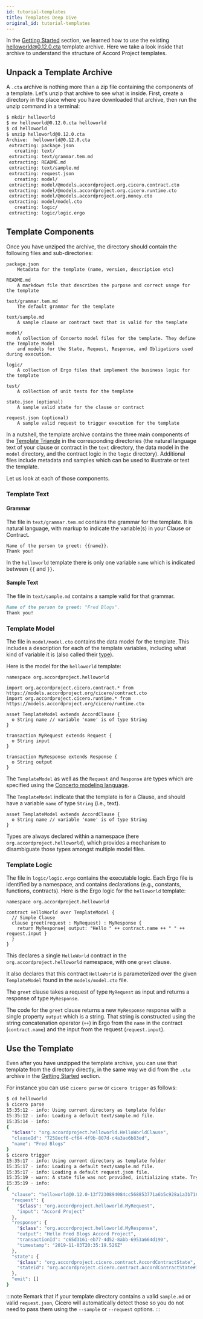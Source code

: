 ```yaml
---
id: tutorial-templates
title: Templates Deep Dive
original_id: tutorial-templates
---
```


In the [Getting Started](started-hello) section, we learned how to use the existing [helloworld@0.12.0.cta](https://templates.accordproject.org/archives/helloworld@0.12.0.cta) template archive. Here we take a look inside that archive to understand the structure of Accord Project templates.

## Unpack a Template Archive

A `.cta` archive is nothing more than a zip file containing the components of a template. Let's unzip that archive to see what is inside. First, create a directory in the place where you have downloaded that archive, then run the unzip command in a terminal:

```bash
$ mkdir helloworld
$ mv helloworld@0.12.0.cta helloworld
$ cd helloworld
$ unzip helloworld@0.12.0.cta
Archive:  helloworld@0.12.0.cta
 extracting: package.json            
   creating: text/
 extracting: text/grammar.tem.md     
 extracting: README.md               
 extracting: text/sample.md          
 extracting: request.json            
   creating: model/
 extracting: model/@models.accordproject.org.cicero.contract.cto  
 extracting: model/@models.accordproject.org.cicero.runtime.cto  
 extracting: model/@models.accordproject.org.money.cto  
 extracting: model/model.cto         
   creating: logic/
 extracting: logic/logic.ergo        
```

## Template Components

Once you have unziped the archive, the directory should contain the following files and sub-directories:

```text
package.json
    Metadata for the template (name, version, description etc)

README.md
    A markdown file that describes the purpose and correct usage for the template

text/grammar.tem.md
    The default grammar for the template

text/sample.md
    A sample clause or contract text that is valid for the template

model/
    A collection of Concerto model files for the template. They define the Template Model
    and models for the State, Request, Response, and Obligations used during execution.

logic/
    A collection of Ergo files that implement the business logic for the template

test/
    A collection of unit tests for the template

state.json (optional)
    A sample valid state for the clause or contract

request.json (optional)
    A sample valid request to trigger execution for the template
```

In a nutshell, the template archive contains the three main components of the [Template Triangle](accordproject-concepts#what-is-a-template) in the corresponding directories (the natural language text of your clause or contract in the `text` directory, the data model in the `model` directory, and the contract logic in the `logic` directory). Additional files include metadata and samples which can be used to illustrate or test the template.

Let us look at each of those components.

### Template Text

#### Grammar

The file in `text/grammar.tem.md` contains the grammar for the template. It is natural language, with markup to indicate the variable(s) in your Clause or Contract.

```tem
Name of the person to greet: {{name}}.
Thank you!
```

In the `helloworld` template there is only one variable `name` which is indicated between `{{` and `}}`.

#### Sample Text

The file in `text/sample.md` contains a sample valid for that grammar.

```md
Name of the person to greet: "Fred Blogs".
Thank you!
```

### Template Model

The file in `model/model.cto` contains the data model for the template. This includes a description for each of the template variables, including what kind of variable it is (also called their [type](ref-glossary.html#components-of-data-models)).

Here is the model for the `helloworld` template:

```ergo
namespace org.accordproject.helloworld

import org.accordproject.cicero.contract.* from https://models.accordproject.org/cicero/contract.cto
import org.accordproject.cicero.runtime.* from https://models.accordproject.org/cicero/runtime.cto

asset TemplateModel extends AccordClause {
  o String name // variable 'name' is of type String
}

transaction MyRequest extends Request {
  o String input
}

transaction MyResponse extends Response {
  o String output
}
```

The `TemplateModel` as well as the `Request` and `Response` are types which are specified using the [Concerto modeling language](https://github.com/accordproject/concerto).

The `TemplateModel` indicate that the template is for a Clause, and should have a variable `name` of type `String` (i.e., text).

```ergo
asset TemplateModel extends AccordClause {
  o String name // variable 'name' is of type String
}
```

Types are always declared within a namespace (here `org.accordproject.helloworld`), which provides a mechanism to disambiguate those types amongst multiple model files.

### Template Logic

The file in `logic/logic.ergo` contains the executable logic. Each Ergo file is identified by a namespace, and contains declarations (e.g., constants, functions, contracts). Here is the Ergo logic for the `helloworld` template:

```ergo
namespace org.accordproject.helloworld

contract HelloWorld over TemplateModel {
  // Simple Clause
  clause greet(request : MyRequest) : MyResponse {
    return MyResponse{ output: "Hello " ++ contract.name ++ " " ++ request.input }
  }
}
```

This declares a single `HelloWorld` contract in the `org.accordproject.helloworld` namespace, with one `greet` clause.

It also declares that this contract `HelloWorld` is parameterized over the given `TemplateModel` found in the `models/model.cto` file.

The `greet` clause takes a request of type `MyRequest` as input and returns a response of type `MyResponse`.

The code for the `greet` clause returns a new `MyResponse` response with a single property `output` which is a string. That string is constructed using the string concatenation operator (`++`) in Ergo from the `name` in the contract (`contract.name`) and the input from the request (`request.input`).

## Use the Template

Even after you have unzipped the template archive, you can use that template from the directory directly, in the same way we did from the `.cta` archive in the  [Getting Started](started-hello) section.

For instance you can use `cicero parse` or `cicero trigger` as follows:
```bash
$ cd helloworld
$ cicero parse
15:35:12 - info: Using current directory as template folder
15:35:12 - info: Loading a default text/sample.md file.
15:35:14 - info:
{
  "$class": "org.accordproject.helloworld.HelloWorldClause",
  "clauseId": "7258ecf6-cf64-4f9b-807d-c4a3ae6b83ed",
  "name": "Fred Blogs"
}
$ cicero trigger
15:35:17 - info: Using current directory as template folder
15:35:17 - info: Loading a default text/sample.md file.
15:35:17 - info: Loading a default request.json file.
15:35:19 - warn: A state file was not provided, initializing state. Try the --state flag or create a state.json in the root folder of your template.
15:35:19 - info:
{
  "clause": "helloworld@0.12.0-13f7230894084cc568853771a6b5c928a1a3b71699512f763f8734fcca38dc5c",
  "request": {
    "$class": "org.accordproject.helloworld.MyRequest",
    "input": "Accord Project"
  },
  "response": {
    "$class": "org.accordproject.helloworld.MyResponse",
    "output": "Hello Fred Blogs Accord Project",
    "transactionId": "c65d3161-eb77-4d52-8abb-6953a664d190",
    "timestamp": "2019-11-03T20:35:19.526Z"
  },
  "state": {
    "$class": "org.accordproject.cicero.contract.AccordContractState",
    "stateId": "org.accordproject.cicero.contract.AccordContractState#1"
  },
  "emit": []
}
```

:::note
Remark that if your template directory contains a valid `sample.md` or valid `request.json`, Cicero will automatically detect those so you do not need to pass them using the `--sample` or `--request` options.
:::
